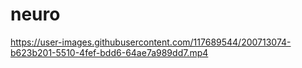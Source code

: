 # neuro


https://user-images.githubusercontent.com/117689544/200713074-b623b201-5510-4fef-bdd6-64ae7a989dd7.mp4

